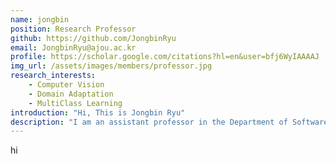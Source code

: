 ```yaml
---
name: jongbin
position: Research Professor
github: https://github.com/JongbinRyu
email: JongbinRyu@ajou.ac.kr
profile: https://scholar.google.com/citations?hl=en&user=bfj6WyIAAAAJ
img_url: /assets/images/members/professor.jpg
research_interests:
    - Computer Vision
    - Domain Adaptation
    - MultiClass Learning
introduction: "Hi, This is Jongbin Ryu"
description: "I am an assistant professor in the Department of Software and Computer Engineering at Ajou University. Before coming to Ajou University,  I spend three years as a research fellow at Hanyang University. I received my Ph.D. degree from KAIST in the School of Computing under Prof. Hyun S. Yang in 2017. I completed my B.S. and M.S. degrees in 2009 and 2011 at Chung-Ang University under Prof. Hohyun Park."
---
```

hi